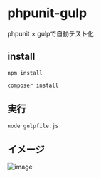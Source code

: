 # phpunit-gulp
phpunit × gulpで自動テスト化


## install
```
npm install

composer install
```

## 実行
```
node gulpfile.js
```

## イメージ
![image](https://user-images.githubusercontent.com/5961165/55739352-d4cd5780-5a63-11e9-822d-d6cb8dc1172e.gif)
